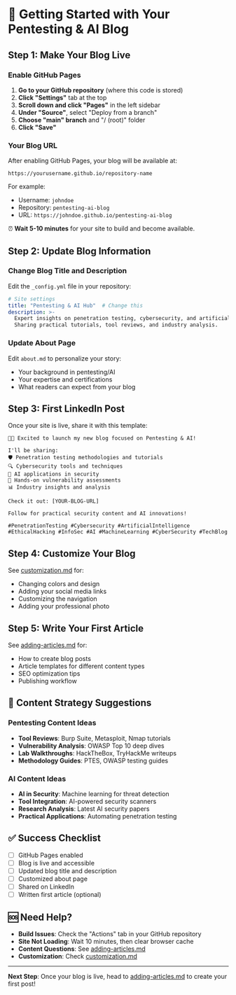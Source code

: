 # 🚀 Getting Started with Your Pentesting & AI Blog

## Step 1: Make Your Blog Live

### Enable GitHub Pages
1. **Go to your GitHub repository** (where this code is stored)
2. **Click "Settings"** tab at the top
3. **Scroll down and click "Pages"** in the left sidebar
4. **Under "Source"**, select "Deploy from a branch"
5. **Choose "main" branch** and "/ (root)" folder
6. **Click "Save"**

### Your Blog URL
After enabling GitHub Pages, your blog will be available at:
```
https://yourusername.github.io/repository-name
```

For example:
- Username: `johndoe`  
- Repository: `pentesting-ai-blog`
- URL: `https://johndoe.github.io/pentesting-ai-blog`

⏰ **Wait 5-10 minutes** for your site to build and become available.

## Step 2: Update Blog Information

### Change Blog Title and Description
Edit the `_config.yml` file in your repository:

```yaml
# Site settings
title: "Pentesting & AI Hub"  # Change this
description: >-
  Expert insights on penetration testing, cybersecurity, and artificial intelligence.
  Sharing practical tutorials, tool reviews, and industry analysis.
```

### Update About Page
Edit `about.md` to personalize your story:
- Your background in pentesting/AI
- Your expertise and certifications
- What readers can expect from your blog

## Step 3: First LinkedIn Post

Once your site is live, share it with this template:

```
🔐🤖 Excited to launch my new blog focused on Pentesting & AI!

I'll be sharing:
🛡️ Penetration testing methodologies and tutorials
🔍 Cybersecurity tools and techniques  
🤖 AI applications in security
🎯 Hands-on vulnerability assessments
📊 Industry insights and analysis

Check it out: [YOUR-BLOG-URL]

Follow for practical security content and AI innovations!

#PenetrationTesting #Cybersecurity #ArtificialIntelligence #EthicalHacking #InfoSec #AI #MachineLearning #CyberSecurity #TechBlog
```

## Step 4: Customize Your Blog

See [customization.md](customization.md) for:
- Changing colors and design
- Adding your social media links
- Customizing the navigation
- Adding your professional photo

## Step 5: Write Your First Article

See [adding-articles.md](adding-articles.md) for:
- How to create blog posts
- Article templates for different content types
- SEO optimization tips
- Publishing workflow

## 🎯 Content Strategy Suggestions

### Pentesting Content Ideas
- **Tool Reviews**: Burp Suite, Metasploit, Nmap tutorials
- **Vulnerability Analysis**: OWASP Top 10 deep dives
- **Lab Walkthroughs**: HackTheBox, TryHackMe writeups
- **Methodology Guides**: PTES, OWASP testing guides

### AI Content Ideas  
- **AI in Security**: Machine learning for threat detection
- **Tool Integration**: AI-powered security scanners
- **Research Analysis**: Latest AI security papers
- **Practical Applications**: Automating penetration testing

## ✅ Success Checklist

- [ ] GitHub Pages enabled
- [ ] Blog is live and accessible
- [ ] Updated blog title and description
- [ ] Customized about page
- [ ] Shared on LinkedIn
- [ ] Written first article (optional)

## 🆘 Need Help?

- **Build Issues**: Check the "Actions" tab in your GitHub repository
- **Site Not Loading**: Wait 10 minutes, then clear browser cache
- **Content Questions**: See [adding-articles.md](adding-articles.md)
- **Customization**: Check [customization.md](customization.md)

---

**Next Step**: Once your blog is live, head to [adding-articles.md](adding-articles.md) to create your first post!
